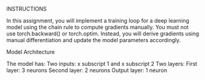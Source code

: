  INSTRUCTIONS
 
In this assignment, you will implement a training loop for a deep learning model using the chain rule to compute gradients manually. You must not use torch.backward() or torch.optim. Instead, you will derive gradients using manual differentiation and update the model parameters accordingly.


Model Architecture

The model has:
    Two inputs: x subscript 1​ and x subscript 2
    Two layers:
        First layer: 3 neurons
        Second layer: 2 neurons
        Output layer: 1 neuron